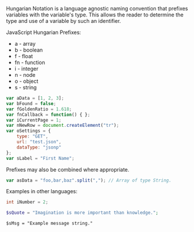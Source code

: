 Hungarian Notation is a language agnostic naming convention that prefixes variables with the variable's type. This allows the reader to determine the type and use of a variable by such an identifier.

JavaScript Hungarian Prefixes:

<ul>
<li>a - array</li>
<li>b - boolean</li>
<li>f - float</li>
<li>fn - function</li>
<li>i - integer</li>
<li>n - node</li>
<li>o - object</li>
<li>s - string</li>
</ul>

```javascript
var aData = [1, 2, 3];
var bFound = false;
var fGoldenRatio = 1.618;
var fnCallback = function() { };
var iCurrentPage = 1;
var nNewRow = document.createElement("tr");
var oSettings = {
    type: "GET",
    url: "test.json",
    dataType: "jsonp"
};
var sLabel = "First Name";
```

Prefixes may also be combined where appropriate.

```javascript
var asData = "foo,bar,baz".split(","); // Array of type String.
```

Examples in other languages:

```cpp
int iNumber = 2;
```

```php
$sQuote = "Imagination is more important than knowledge.";
```

```autoit
$sMsg = "Example message string."
```